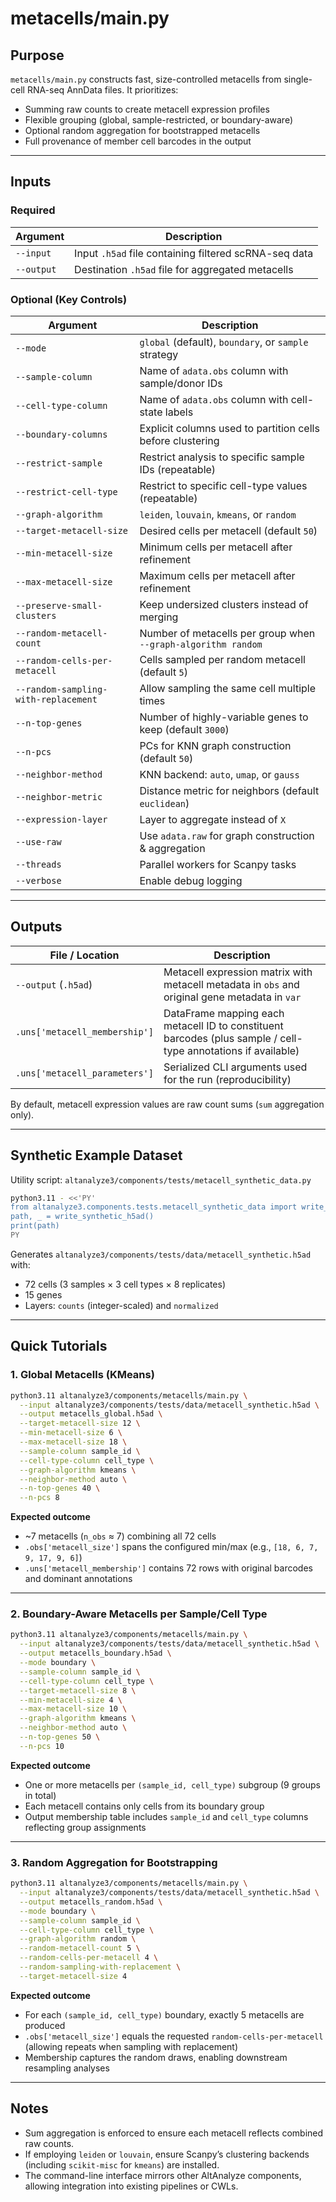 # metacells/main.py

## Purpose
`metacells/main.py` constructs fast, size-controlled metacells from single-cell RNA-seq AnnData files. It prioritizes:
- Summing raw counts to create metacell expression profiles
- Flexible grouping (global, sample-restricted, or boundary-aware)
- Optional random aggregation for bootstrapped metacells
- Full provenance of member cell barcodes in the output

---

## Inputs

### Required
| Argument | Description |
|----------|-------------|
| `--input` | Input `.h5ad` file containing filtered scRNA-seq data |
| `--output` | Destination `.h5ad` file for aggregated metacells |

### Optional (Key Controls)
| Argument | Description |
|----------|-------------|
| `--mode` | `global` (default), `boundary`, or `sample` strategy |
| `--sample-column` | Name of `adata.obs` column with sample/donor IDs |
| `--cell-type-column` | Name of `adata.obs` column with cell-state labels |
| `--boundary-columns` | Explicit columns used to partition cells before clustering |
| `--restrict-sample` | Restrict analysis to specific sample IDs (repeatable) |
| `--restrict-cell-type` | Restrict to specific cell-type values (repeatable) |
| `--graph-algorithm` | `leiden`, `louvain`, `kmeans`, or `random` |
| `--target-metacell-size` | Desired cells per metacell (default `50`) |
| `--min-metacell-size` | Minimum cells per metacell after refinement |
| `--max-metacell-size` | Maximum cells per metacell after refinement |
| `--preserve-small-clusters` | Keep undersized clusters instead of merging |
| `--random-metacell-count` | Number of metacells per group when `--graph-algorithm random` |
| `--random-cells-per-metacell` | Cells sampled per random metacell (default `5`) |
| `--random-sampling-with-replacement` | Allow sampling the same cell multiple times |
| `--n-top-genes` | Number of highly-variable genes to keep (default `3000`) |
| `--n-pcs` | PCs for KNN graph construction (default `50`) |
| `--neighbor-method` | KNN backend: `auto`, `umap`, or `gauss` |
| `--neighbor-metric` | Distance metric for neighbors (default `euclidean`) |
| `--expression-layer` | Layer to aggregate instead of `X` |
| `--use-raw` | Use `adata.raw` for graph construction & aggregation |
| `--threads` | Parallel workers for Scanpy tasks |
| `--verbose` | Enable debug logging |

---

## Outputs

| File / Location | Description |
|-----------------|-------------|
| `--output` (`.h5ad`) | Metacell expression matrix with metacell metadata in `obs` and original gene metadata in `var` |
| `.uns['metacell_membership']` | DataFrame mapping each metacell ID to constituent barcodes (plus sample / cell-type annotations if available) |
| `.uns['metacell_parameters']` | Serialized CLI arguments used for the run (reproducibility) |

By default, metacell expression values are raw count sums (`sum` aggregation only).

---

## Synthetic Example Dataset
Utility script: `altanalyze3/components/tests/metacell_synthetic_data.py`

```bash
python3.11 - <<'PY'
from altanalyze3.components.tests.metacell_synthetic_data import write_synthetic_h5ad
path, _ = write_synthetic_h5ad()
print(path)
PY
```

Generates `altanalyze3/components/tests/data/metacell_synthetic.h5ad` with:
- 72 cells (3 samples × 3 cell types × 8 replicates)
- 15 genes
- Layers: `counts` (integer-scaled) and `normalized`

---

## Quick Tutorials

### 1. Global Metacells (KMeans)
```bash
python3.11 altanalyze3/components/metacells/main.py \
  --input altanalyze3/components/tests/data/metacell_synthetic.h5ad \
  --output metacells_global.h5ad \
  --target-metacell-size 12 \
  --min-metacell-size 6 \
  --max-metacell-size 18 \
  --sample-column sample_id \
  --cell-type-column cell_type \
  --graph-algorithm kmeans \
  --neighbor-method auto \
  --n-top-genes 40 \
  --n-pcs 8
```

**Expected outcome**
- ~7 metacells (`n_obs` ≈ 7) combining all 72 cells
- `.obs['metacell_size']` spans the configured min/max (e.g., `[18, 6, 7, 9, 17, 9, 6]`)
- `.uns['metacell_membership']` contains 72 rows with original barcodes and dominant annotations

---

### 2. Boundary-Aware Metacells per Sample/Cell Type
```bash
python3.11 altanalyze3/components/metacells/main.py \
  --input altanalyze3/components/tests/data/metacell_synthetic.h5ad \
  --output metacells_boundary.h5ad \
  --mode boundary \
  --sample-column sample_id \
  --cell-type-column cell_type \
  --target-metacell-size 8 \
  --min-metacell-size 4 \
  --max-metacell-size 10 \
  --graph-algorithm kmeans \
  --neighbor-method auto \
  --n-top-genes 50 \
  --n-pcs 10
```

**Expected outcome**
- One or more metacells per `(sample_id, cell_type)` subgroup (9 groups in total)
- Each metacell contains only cells from its boundary group
- Output membership table includes `sample_id` and `cell_type` columns reflecting group assignments

---

### 3. Random Aggregation for Bootstrapping
```bash
python3.11 altanalyze3/components/metacells/main.py \
  --input altanalyze3/components/tests/data/metacell_synthetic.h5ad \
  --output metacells_random.h5ad \
  --mode boundary \
  --sample-column sample_id \
  --cell-type-column cell_type \
  --graph-algorithm random \
  --random-metacell-count 5 \
  --random-cells-per-metacell 4 \
  --random-sampling-with-replacement \
  --target-metacell-size 4
```

**Expected outcome**
- For each `(sample_id, cell_type)` boundary, exactly 5 metacells are produced
- `.obs['metacell_size']` equals the requested `random-cells-per-metacell` (allowing repeats when sampling with replacement)
- Membership captures the random draws, enabling downstream resampling analyses

---

## Notes
- Sum aggregation is enforced to ensure each metacell reflects combined raw counts.
- If employing `leiden` or `louvain`, ensure Scanpy’s clustering backends (including `scikit-misc` for `kmeans`) are installed.
- The command-line interface mirrors other AltAnalyze components, allowing integration into existing pipelines or CWLs.

